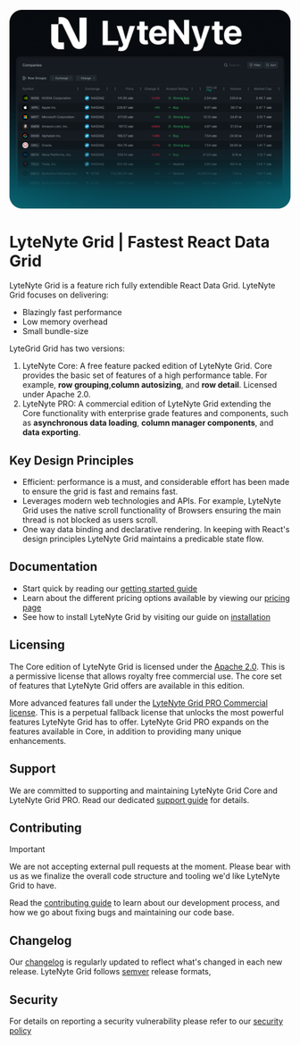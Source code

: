 ![LyteNyte Logo](./assets/hero-bg-min.png)

# LyteNyte Grid | Fastest React Data Grid

LyteNyte Grid is a feature rich fully extendible React Data Grid. LyteNyte Grid focuses
on delivering:

- Blazingly fast performance
- Low memory overhead
- Small bundle-size

LyteGrid Grid has two versions:

1. LyteNyte Core: A free feature packed edition of LyteNyte Grid. Core provides the
   basic set of features of a high performance table. For example,
   **row grouping**,**column autosizing**, and **row detail**. Licensed under Apache 2.0.
2. LyteNyte PRO: A commercial edition of LyteNyte Grid extending the Core functionality
   with enterprise grade features and components, such as **asynchronous data loading**, **column manager components**,
   and **data exporting**.

## Key Design Principles

- Efficient: performance is a must, and considerable effort has been made to ensure the
  grid is fast and remains fast.
- Leverages modern web technologies and APIs. For example, LyteNyte Grid uses the native
  scroll functionality of Browsers ensuring the main thread is not blocked as users scroll.
- One way data binding and declarative rendering. In keeping with React's design
  principles LyteNyte Grid maintains a predicable state flow.

## Documentation

- Start quick by reading our [getting started guide](https://www.1771technologies.com/docs/intro-getting-started)
- Learn about the different pricing options available by viewing our [pricing page](https://www.1771technologies.com/pricing)
- See how to install LyteNyte Grid by visiting our guide on [installation](https://www.1771technologies.com/docs/intro-installation)

## Licensing

The Core edition of LyteNyte Grid is licensed under the [Apache 2.0](https://www.apache.org/licenses/LICENSE-2.0). This is a
permissive license that allows royalty free commercial use. The core set of features that LyteNyte Grid offers
are available in this edition.

More advanced features fall under the [LyteNyte Grid PRO Commercial license](https://www.1771technologies.com/eula). This is a perpetual
fallback license that unlocks the most powerful features LyteNyte Grid has to offer. LyteNyte Grid PRO expands on the
features available in Core, in addition to providing many unique enhancements.

## Support

We are committed to supporting and maintaining LyteNyte Grid Core and LyteNyte Grid PRO. Read our
dedicated [support guide](https://www.1771technologies.com/support) for details.

## Contributing

> [!IMPORTANT]
> We are not accepting external pull requests at the moment. Please bear with us as we finalize the
> overall code structure and tooling we'd like LyteNyte Grid to have.

Read the [contributing guide](./CONTRIBUTING.md) to learn about our development process, and how
we go about fixing bugs and maintaining our code base.

## Changelog

Our [changelog](https://www.1771technologies.com/docs/changelog/changelog) is regularly
updated to reflect what's changed in each new release. LyteNyte Grid follows
[semver](https://semver.org/) release formats,

## Security

For details on reporting a security vulnerability please refer to our [security policy](./SECURITY.md)
